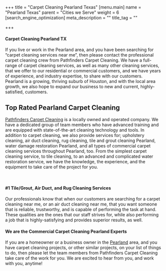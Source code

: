 +++
title = "Carpet Cleaning Pearland Texas"
[menu.main]
name = "Pearland Texas"
parent = "Cities we Serve"
weight = 6
[search_engine_optimization]
meta_description = ""
title_tag = ""

+++
#### Carpet Cleaning Pearland TX

If you live or work in the Pearland area, and you have been searching for “carpet cleaning services near me”, then please contact the professional carpet cleaning crew from Pathfinders Carpet Cleaning. We have a full-range of carpet cleaning services, as well as many other cleaning services, that we offer to our residential or commercial customers, and we have years of experience, and industry expertise, to share with our customers. Pearland is a growing, thriving suburb of Houston, and with the local area growth, we also hope to expand our business to new and current, highly-satisfied, customers.

## Top Rated Pearland Carpet Cleaning

[Pathfinders Carpet Cleaning](https://www.pathfinderscarpetcleaning.com/) is a locally owned and operated company. We have a dedicated group of team members who have advanced training and are equipped with state-of-the-art cleaning technology and tools. In addition to carpet cleaning, we also provide services for; upholstery cleaning, air duct cleaning, rug cleaning, tile and grout cleaning Pearland, water damage restoration Pearland, and all types of commercial carpet cleaning services throughout Pearland, too. From the simplest carpet cleaning service, to tile cleaning, to an advanced and complicated water restoration service, we have the knowledge, the experience, and the equipment to take care of the project for you.

​

#### #1 Tile/Grout, Air Duct, and Rug Cleaning Services

Our professionals know that when our customers are searching for a carpet cleaning near me, or an air duct cleaning near me, that you want someone that is reliable, trustworthy, and is capable of performing the task at hand. These qualities are the ones that our staff strives for, while also performing a job that is highly-satisfying and provides superior results, as well.

#### We are the Commercial Carpet Cleaning Pearland Experts

If you are a homeowner or a business owner in the [Pearland](https://www.pearlandtx.gov/) area, and you have carpet cleaning projects, or other similar projects, on your list of things to do, then please let the team members from Pathfinders Carpet Cleaning take care of the work for you. We are excited to hear from you, and work with you, anytime!

​
